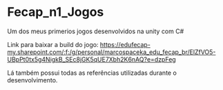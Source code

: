 # Fecap_n1_Jogos
Um dos meus primerios jogos desenvolvidos na unity com C#


Link para baixar a build do jogo: 
https://edufecap-my.sharepoint.com/:f:/g/personal/marcospaceka_edu_fecap_br/ElZfVO5-UBpPt0tx5g4NigkB_SEc8jGK5qUE7Xbh2K6nAQ?e=dzpFeg

Lá também possui todas as referências utilizadas durante o desenvolvimento.
